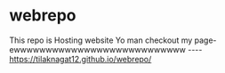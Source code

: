 # webrepo
This repo is Hosting website
Yo man checkout my page-ewwwwwwwwwwwwwwwwwwwwwwwwwww ----https://tilaknagat12.github.io/webrepo/
